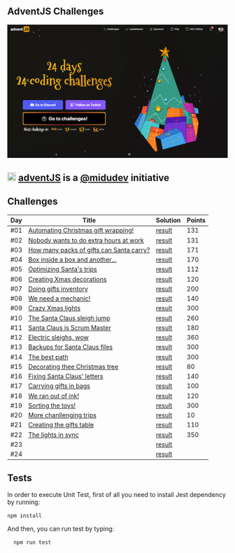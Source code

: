 ## AdventJS Challenges

![adventJs](./assets/images/poster.png)

## <img src="https://adventjs.dev/android-icon-192x192.png" width="20" height="20" /> <strong> [adventJS](https://adventjs.dev/es) is a [@midudev](https://midu.dev/) initiative </strong>

## Challenges

| Day | Title                                                         | Solution                   | Points |
| --- | ------------------------------------------------------------- | -------------------------- | ------ |
| #01 | [Automating Christmas gift wrapping!](./day01/README.md)      | [result](./day01/day01.js) | 131    |
| #02 | [Nobody wants to do extra hours at work](./day02/README.md)   | [result](./day02/day02.js) | 131    |
| #03 | [How many packs of gifts can Santa carry?](./day03/README.md) | [result](./day03/day03.js) | 171    |
| #04 | [Box inside a box and another...](./day04/README.md)          | [result](./day04/day04.js) | 170    |
| #05 | [Optimizing Santa's trips](./day05/README.md)                 | [result](./day05/day05.js) | 112    |
| #06 | [Creating Xmas decorations](./day06/README.md)                | [result](./day06/day06.js) | 120    |
| #07 | [Doing gifts inventory](./day07/README.md)                    | [result](./day07/day07.js) | 200    |
| #08 | [We need a mechanic!](./day08/README.md)                      | [result](./day08/day08.js) | 140    |
| #09 | [Crazy Xmas lights](./day09/README.md)                        | [result](./day09/day09.js) | 300    |
| #10 | [The Santa Claus sleigh jump](./day10/README.md)              | [result](./day10/day10.js) | 260    |
| #11 | [Santa Claus is Scrum Master](./day11/README.md)              | [result](./day11/day11.js) | 180    |
| #12 | [Electric sleighs, wow](./day12/README.md)                    | [result](./day12/day12.js) | 360    |
| #13 | [Backups for Santa Claus files](./day13/README.md)            | [result](./day13/day13.js) | 300    |
| #14 | [The best path](./day14/README.md)                            | [result](./day14/day14.js) | 300    |
| #15 | [Decorating thee Christmas tree](./day15/README.md)           | [result](./day15/day15.js) | 80     |
| #16 | [Fixing Santa Claus' letters](./day16/README.md)              | [result](./day16/day16.js) | 140    |
| #17 | [Carrying gifts in bags](./day17/README.md)                   | [result](./day17/day17.js) | 100    |
| #18 | [We ran out of ink!](./day18/README.md)                       | [result](./day18/day18.js) | 120    |
| #19 | [Sorting the toys!](./day19/README.md)                        | [result](./day19/day19.js) | 300    |
| #20 | [More chanllenging trips](./day20/README.md)                  | [result](./day20/day20.js) | 10     |
| #21 | [Creating the gifts table](./day21/README.md)                 | [result](./day21/day21.js) | 110    |
| #22 | [The lights in sync](./day22/README.md)                       | [result](./day22/day22.js) | 350    |
| #23 | [](./day23/README.md)                                         | [result](./day23/day23.js) |        |
| #24 | [](./day24/README.md)                                         | [result](./day24/day24.js) |        |

## Tests

In order to execute Unit Test, first of all you need to install Jest dependency by running:

```
npm install
```

And then, you can run test by typing:

```
  npm run test
```
